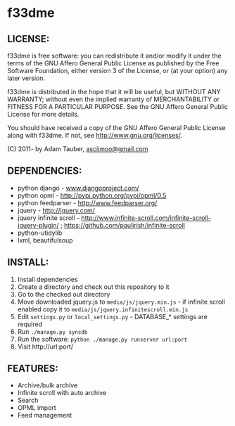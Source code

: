 f33dme
======

LICENSE:
---------

f33dme is free software: you can redistribute it and/or modify
it under the terms of the GNU Affero General Public License as published by
the Free Software Foundation, either version 3 of the License, or
(at your option) any later version.

f33dme is distributed in the hope that it will be useful,
but WITHOUT ANY WARRANTY; without even the implied warranty of
MERCHANTABILITY or FITNESS FOR A PARTICULAR PURPOSE.  See the
GNU Affero General Public License for more details.

You should have received a copy of the GNU Affero General Public License
along with f33dme. If not, see <http://www.gnu.org/licenses/>.

(C) 2011- by Adam Tauber, <asciimoo@gmail.com>

DEPENDENCIES:
-------------

- python django - www.djangoproject.com/
- python opml - http://pypi.python.org/pypi/opml/0.5
- python feedparser - http://www.feedparser.org/
- jquery - http://jquery.com/
- jquery infinite scroll - http://www.infinite-scroll.com/infinite-scroll-jquery-plugin/ ; https://github.com/paulirish/infinite-scroll
- python-utidylib
- lxml, beautifulsoup

INSTALL:
--------

1. Install dependencies
2. Create a directory and check out this repository to it
3. Go to the checked out directory
4. Move downloaded jquery.js to `media/js/jquery.min.js` - if infinite scroll enabled copy it to `media/js/jquery.infinitescroll.min.js`
5. Edit `settings.py` or `local_settings.py` - DATABASE_* settings are required
6. Run `./manage.py syncdb`
7. Run the software: `python ./manage.py runserver url:port`
8. Visit http://url:port/

FEATURES:
---------

- Archive/bulk archive
- Infinite scroll with auto archive
- Search
- OPML import
- Feed management
